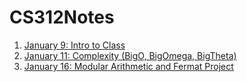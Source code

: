 # CS312Notes

1. [January 9: Intro to Class](Jan9.md)
2. [January 11: Complexity (BigO, BigOmega, BigTheta)](Jan11.md)
3. [January 16: Modular Arithmetic and Fermat Project](Jan16.md)

